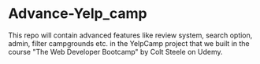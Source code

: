 # Advance-Yelp_camp
This repo will contain advanced features like review system, search option, admin, filter campgrounds etc. in the YelpCamp project that we built in the course "The Web Developer Bootcamp" by Colt Steele on Udemy. 
